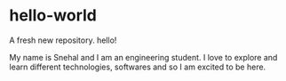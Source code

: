 # hello-world
A fresh new repository.
hello!

My name is Snehal and I am an engineering student. I love to explore and learn different technologies, softwares and so I am excited to be here. 
